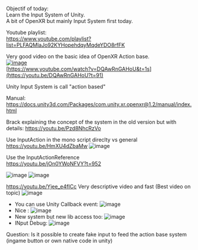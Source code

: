 Objectif of today:   
Learn the Input System of Unity.  
A bit of OpenXR but mainly Input System first today.  

Youtube playlist:  
https://www.youtube.com/playlist?list=PLFAQMlaJo92KYHopehdqyMqdeYDO8rfFK  


Very good video on the basic idea of OpenXR Action base.  
[![image](https://user-images.githubusercontent.com/20149493/174460347-5a3411d8-e347-4369-9279-26f7d1b95b40.png)](https://youtu.be/DQAwRnGAHoU?t=91)  
[https://www.youtube.com/watch?v=DQAwRnGAHoU&t=1s](https://youtu.be/DQAwRnGAHoU?t=91)  


Unity Input System is call "action based"


Manual:
https://docs.unity3d.com/Packages/com.unity.xr.openxr@1.2/manual/index.html


Brack explaining the concept of the system in the old version but with details:
https://youtu.be/Pzd8NhcRzVo


Use InputAction in the mono script direclty vs general
https://youtu.be/HmXU4dZbaMw
![image](https://user-images.githubusercontent.com/20149493/174461094-3b50230c-689e-44ba-aeb4-464850e224e2.png)

Use the InputActionReference  
https://youtu.be/jOn0YWoNFVY?t=952  
   
![image](https://user-images.githubusercontent.com/20149493/174461362-c2a4858e-f2cd-4420-b14d-bdc8489980e3.png)
![image](https://user-images.githubusercontent.com/20149493/174461387-401d1f1e-92f7-4a50-b7ed-2d0cceeb2dbe.png)


https://youtu.be/Yjee_e4fICc
Very descriptive video and fast
(Best video on topic)
![image](https://user-images.githubusercontent.com/20149493/174461459-75cf297a-3ae5-4ced-ad46-dfbe6bef7a98.png)
- You can use Unity Callback event: ![image](https://user-images.githubusercontent.com/20149493/174461507-d45cedb5-c0b4-438b-9184-468d027f8ed2.png)
- Nice : ![image](https://user-images.githubusercontent.com/20149493/174461531-64dae782-1734-4b84-940d-041bb75fa9c1.png)
- New system but new lib access too: ![image](https://user-images.githubusercontent.com/20149493/174462064-9b2b9ee1-58ee-4d67-a80f-be53e48fb71f.png)
- INput Debug: ![image](https://user-images.githubusercontent.com/20149493/174462141-ac8f0110-5365-4277-97ff-41ff1e631edd.png)



Question: Is it possible to create fake input to feed the action base system (ingame button or own native code in unity)
